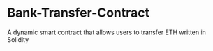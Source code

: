 # Bank-Transfer-Contract
A dynamic smart contract that allows users to transfer ETH written in Solidity 
